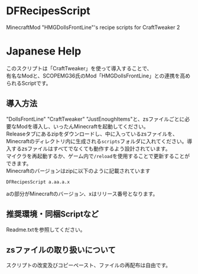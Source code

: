 # DFRecipesScript
MinecraftMod "HMGDollsFrontLine"'s recipe scripts for CraftTweaker 2

# Japanese Help
このスクリプトは「CraftTweaker」を使って導入することで、<br>
有名なModと、SCOPEMG36氏のMod「HMGDollsFrontLine」との連携を高められるScriptです。

## 導入方法
"DollsFrontLine" "CraftTweaker" "JustEnoughItems"と、zsファイルごとに必要なModを導入し、いったんMinecraftを起動してください。<br>
Releaseタブにあるzipをダウンロードし、中に入っているzsファイルを、Minecraftのディレクトリ内に生成される`scripts`フォルダに入れてください。導入するzsファイルはすべてでなくても動作するよう設計されています。<br>
マイクラを再起動するか、ゲーム内で`/reload`を使用することで更新することができます。<br>
Minecraftのバージョンはzipに以下のように記載されています

```
DFRecipesScript a.aa.a.x
```
aの部分がMinecraftのバージョン、xはリリース番号となります。



## 推奨環境・同梱Scriptなど
Readme.txtを参照してください。

## zsファイルの取り扱いについて
スクリプトの改変及びコピーペースト、ファイルの再配布は自由です。